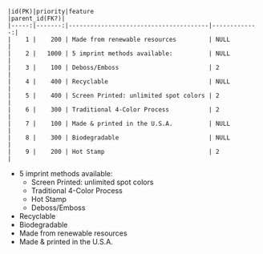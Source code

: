     |id(PK)|priority|feature                                |parent_id(FK?)|
    |-----:|-------:|---------------------------------------|-------------:|
    |    1 |    200 | Made from renewable resources         | NULL         |
    |    2 |   1000 | 5 imprint methods available:          | NULL         |
    |    3 |    100 | Deboss/Emboss                         | 2            |
    |    4 |    400 | Recyclable                            | NULL         |
    |    5 |    400 | Screen Printed: unlimited spot colors | 2            |
    |    6 |    300 | Traditional 4-Color Process           | 2            |
    |    7 |    100 | Made & printed in the U.S.A.          | NULL         |
    |    8 |    300 | Biodegradable                         | NULL         |
    |    9 |    200 | Hot Stamp                             | 2            |


* 5 imprint methods available:
  * Screen Printed: unlimited spot colors
  * Traditional 4-Color Process
  * Hot Stamp
  * Deboss/Emboss
* Recyclable
* Biodegradable
* Made from renewable resources
* Made & printed in the U.S.A.
